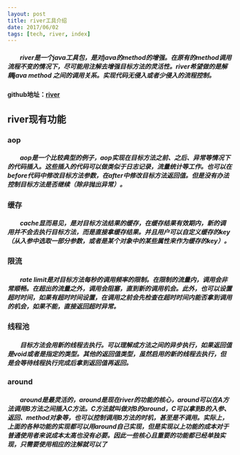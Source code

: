 ```yaml
---
layout: post
title: river工具介绍
date: 2017/06/02
tags: [tech, river, index]
---
```


##### 　　river是一个java工具包，是对java的method的增强。在原有的method调用流程不变的情况下，尽可能用注解去增强目标方法的灵活性。river希望做的是解耦java method 之间的调用关系。实现代码无侵入或者少侵入的流程控制。
<!--more-->

#### github地址：[river](https://github.com/winx402/river)

## river现有功能
### aop
##### 　　aop是一个比较典型的例子，aop实现在目标方法之前、之后、异常等情况下的代码插入。这些插入的代码可以做类似于日志记录，流量统计等工作。也可以在before代码中修改目标方法参数，在after中修改目标方法返回值。但是没有办法控制目标方法是否继续（除非抛出异常）。

### 缓存
##### 　　cache显而易见，是对目标方法结果的缓存，在缓存结果有效期内，新的调用并不会去执行目标方法，而是直接拿缓存结果。并且用户可以自定义缓存的key（从入参中选取一部分参数，或者是某个对象中的某些属性来作为缓存的key）。
### 限流
##### 　　rate limit是对目标方法每秒的调用频率的限制。在限制的流量内，调用会非常顺畅。在超出的流量之外，调用会阻塞，直到新的调用机会。此外，也可以设置超时时间，如果有超时时间设置，在调用之前会先检查在超时时间内能否拿到调用的机会，如果不能，直接返回超时异常。
### 线程池
##### 　　目标方法会用新的线程去执行。可以理解成方法之间的异步执行，如果返回值是void或者是指定的类型。其他的返回值类型，虽然启用的新的线程去执行，但是会等待线程执行完成后拿到返回值再返回。
### around
##### 　　around是最灵活的，around是现在river的功能的核心，around可以在A方法调用B方法之间插入C方法。C方法就叫做对B的around，C可以拿到B的入参、返回、method对象等，也可以控制调用B方法的时机，甚至是不调用。实际上，上面的各种功能的实现都可以用around自己实现，但是实现以上功能的成本对于普通使用者来说成本太高也没有必要。因此一些核心且重要的功能都已经单独实现，只需要使用相应的注解就可以了